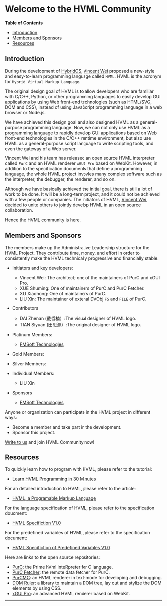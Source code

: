 # Welcome to the HVML Community

**Table of Contents**

[//]:# (START OF TOC)

- [Introduction](#introduction)
- [Members and Sponsors](#members-and-sponsors)
- [Resources](#resources)

[//]:# (END OF TOC)

## Introduction

During the development of [HybridOS], [Vincent Wei] proposed a new-style and easy-to-learn programming language called `HVML`.
HVML is the acronym for `Hybrid Virtual Markup Language`.

The original design goal of HVML is to allow developers who are familiar with C/C++, Python,
    or other programming languages to easily develop GUI applications by using Web front-end technologies (such as HTML/SVG, DOM and CSS),
    instead of using JavaScript programming language in a web browser or Node.js.

We have achieved this design goal and also designed HVML as a general-purpose programming language.
Now, we can not only use HVML as a programming language to rapidly develop GUI applications based on Web front-end technologies in the C/C++ runtime environment,
    but also use HVML as a general-purpose script language to write scripting tools, and even the gateway of a Web server.

Vincent Wei and his team has released an open source HVML interpreter called `PurC` and an HVML renderer `xGUI Pro` based on WebKit.
However, in addition to the specification documents that define a programming language,
    the whole HVML project invovles many complex software such as the interpreter, the debugger, the renderer, and so on.

Although we have basically achieved the initial goal, there is still a lot of work to be done.
It will be a long-term project, and it could not be achieved with a few people or companies.
The initiators of HVML, [Vincent Wei], decided to unite others to jointly develop HVML in an open source collaboration.

Hence the HVML community is here.

## Members and Sponsors

The members make up the Administrative Leadership structure for the HVML Project.
They contribute time, money, and effort in order to consistently make the HVML
technically progressive and financially stable.

- Initiators and key developers:
   - Vincent Wei: The architect; one of the maintainers of PurC and xGUI Pro.
   - XUE Shuming: One of maintainers of PurC and PurC Fetcher.
   - XU Xiaohong: One of maintainers of PurC.
   - LIU Xin: The maintainer of extenal DVObj `FS` and `FILE` of PurC.
- Contributors
   - DAI Zhenan (戴哲楠）:The visual designer of HVML logo.
   - TIAN Siyuan (田思源）:The original designer of HVML logo.

- Platinum Members:
   - [FMSoft Technologies]
- Gold Members:
- Silver Members:
- Individual Members:
   - LIU Xin
- Sponsors
   - [FMSoft Technologies]

Anyone or organization can participate in the HVML project in different ways:

- Become a member and take part in the development.
- Sponsor this project.

[Write to us](mailto:hvml@fmsoft.cn) and join HVML Community now!

## Resources

To quickly learn how to program with HVML, please refer to the tutorial:

- [Learn HVML Programming in 30 Minutes](https://github.com/HVML/hvml-docs/blob/master/en/learn-hvml-programming-in-30-minutes-en.md)

For an detailed introduction to HVML, please refer to the article:

- [HVML, a Programable Markup Language](https://github.com/HVML/hvml-docs/blob/master/en/an-introduction-to-hvml-en.md)

For the language specification of HVML, please refer to the specification doucment:

- [HVML Specifiction V1.0](https://github.com/HVML/hvml-docs/blob/master/zh/hvml-spec-v1.0-zh.md)

For the predefined variables of HVML, please refer to the specification document:

- [HVML Specifiction of Predefined Variables V1.0](https://github.com/HVML/hvml-docs/blob/master/zh/hvml-spec-predefined-variables-v1.0-zh.md)

Here are links to the open source repositories:

- [PurC](https://github.com/HVML/PurC): the Prime hVml inteRpreter for C language.
- [PurC Fetcher](https://github.com/HVML/PurC-Fetcher): the remote data fetcher for PurC.
- [PurCMC](https://github.com/HVML/PurC-Midnight-Commander): an HVML renderer in text-mode for developing and debugging.
- [DOM Ruler](https://github.com/HVML/DOM-Ruler): a library to maintain a DOM tree, lay out and stylize the DOM elements by using CSS.
- [xGUI Pro](https://github.com/HVML/xGUI-Pro): an advanced HVML renderer based on WebKit.

---

[Beijing FMSoft Technologies Co., Ltd.]: https://www.fmsoft.cn
[FMSoft Technologies]: https://www.fmsoft.cn
[FMSoft]: https://www.fmsoft.cn
[HybridOS]: https://hybridos.fmsoft.cn

[HVML]: https://github.com/HVML
[MiniGUI]: http:/www.minigui.com
[WebKit]: https://webkit.org

[Vincent Wei]: https://github.com/VincentWei

